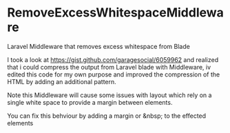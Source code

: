 # RemoveExcessWhitespaceMiddleware
Laravel Middleware that removes excess whitespace from Blade

I took a look at https://gist.github.com/garagesocial/6059962 and realized that i could compress the output from Laravel blade with Middleware, iv edited this code for my own purpose and improved the compression of the HTML by adding an additional pattern.

Note this Middleware will cause some issues with layout which rely on a single white space to provide a margin between elements.

You can fix this behviour by adding a margin or &amp;nbsp; to the effected elements
